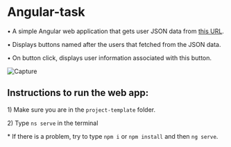 # Angular-task

• A simple Angular web application that gets user JSON data from [this URL](https://jsonplaceholder.typicode.com/users).

• Displays buttons named after the users that fetched from the JSON data.

• On button click, displays user information associated with this button.

![Capture](https://user-images.githubusercontent.com/57365299/157773492-3657059e-04e2-4362-8136-49f6c6daec1c.JPG)

## **Instructions to run the web app:**

1\) Make sure you are in the `project-template` folder.

2\) Type `ns serve` in the terminal

\* If there is a problem, try to type `npm i` or `npm install` and then `ng serve`.

